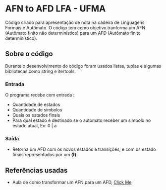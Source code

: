<h1>AFN to AFD LFA - UFMA</h1>

<p> Código criado para apresentação de nota na cadeira de Linguagens Formais e Autômato. 
O código tem como objetivo tranforma um AFN (Autômato finito não determinístico) para um AFD (Autômato finito determinístico). </p>

<h2>Sobre o código</h2>
  <p> Durante o desenvolvimento do código foram usados listas, tuplas e algumas bibliotecas como string e itertools.</p>
  
  <h3>Entrada</h3>
    <p>O programa recebe com entrada : </p>
    <ul>
      <li> Quantidade de estados </li> 
      <li> Quantidade de simbolos </li> 
      <li> Quais os estados finais </li> 
      <li> Para qual estado é destinado se o automato receber um simbolo no estado atual, Ex: 0 | a </li> 
    </ul>
  <h3>Saída</h3>
    <ul>
      <li> Retorna um AFD com os novos estados e transições, e com os estado finais representados por um <b>(f)</b> </li>
    </ul>
<h2>Referências usadas</h2>
  <ul>
    <li> Aula de como transformar um AFN para um AFD, <a href="https://youtube.com/watch?v=stvS8lb1o6E&si=EnSIkaIECMiOmarE"> Click Me <a/> </li>
  </ul>
  
